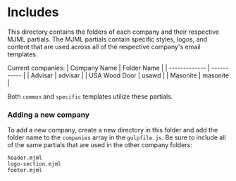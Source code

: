 # Includes

This directory contains the folders of each company and their respective MJML partials. The MJML partials contain specific styles, logos, and content that are used across all of the respective company's email templates.

Current companies:
| Company Name  | Folder Name |
| ------------- | ----------- |
| Advisar       | advisar     |
| USA Wood Door | usawd       |
| Masonite      | masonite    |

Both `common` and `specific` templates utilize these partials.

### Adding a new company

To add a new company, create a new directory in this folder and add the folder name to the `companies` array in the `gulpfile.js`. Be sure to include all of the same partials that are used in the other company folders:

```
header.mjml
logo-section.mjml
footer.mjml
```